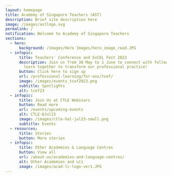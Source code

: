 ```yaml
---
layout: homepage
title: Academy of Singapore Teachers (AST)
description: Brief site description here
image: /images/astlogo.svg
permalink: /
notification: Welcome to Academy of Singapore Teachers
sections:
  - hero:
      background: /images/Hero Images/hero_image_read.JPG
  - infopic:
      title: Teachers' Conference and ExCEL Fest 2023
      description: Join us from 30 May to 1 June to connect with fellow educators and
        learn together to transform our professional practice!
      button: Click here to sign up
      url: /professional-learning/for-eos/tcef/
      image: /images/events_tcef2023.png
      subtitle: Spotlights
      alt: tcef23
  - infopic:
      title: Join Us at CTLE Webinars
      button: Read more
      url: /events/upcoming-events
      alt: CTLE-6Jul23
      image: /images/ctle-hal-jul23-small.png
      subtitle: Events
  - resources:
      title: Stories
      button: More stories
  - infopic:
      title: Other Academies & Language Centres
      button: View all
      url: /about-us/academies-and-language-centres/
      alt: Other Academies and LCs
      image: /images/acad-lc-logo-ver1.JPG
---
```


